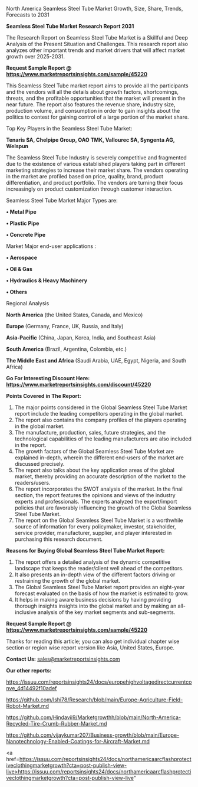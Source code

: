  North America Seamless Steel Tube Market Growth, Size, Share, Trends, Forecasts to 2031

<strong>Seamless Steel Tube Market Research Report 2031</strong>

The Research Report on Seamless Steel Tube Market is a Skillful and Deep Analysis of the Present Situation and Challenges. This research report also analyzes other important trends and market drivers that will affect market growth over 2025-2031.

<strong>Request Sample Report @ <a href=https://www.marketreportsinsights.com/sample/45220>https://www.marketreportsinsights.com/sample/45220</a></strong>

This Seamless Steel Tube market report aims to provide all the participants and the vendors will all the details about growth factors, shortcomings, threats, and the profitable opportunities that the market will present in the near future. The report also features the revenue share, industry size, production volume, and consumption in order to gain insights about the politics to contest for gaining control of a large portion of the market share.

Top Key Players in the Seamless Steel Tube Market:

<strong>Tenaris SA, Chelpipe Group, OAO TMK, Vallourec SA, Syngenta AG, Welspun</strong>

The Seamless Steel Tube Industry is severely competitive and fragmented due to the existence of various established players taking part in different marketing strategies to increase their market share. The vendors operating in the market are profiled based on price, quality, brand, product differentiation, and product portfolio. The vendors are turning their focus increasingly on product customization through customer interaction.

Seamless Steel Tube Market Major Types are:

<strong>•  Metal Pipe

•  Plastic Pipe

•  Concrete Pipe</strong>

Market Major end-user applications :

<strong>•  Aerospace

•  Oil & Gas

•  Hydraulics & Heavy Machinery

•  Others</strong>

Regional Analysis

</u><strong><b>North America</b></strong> (the United States, Canada, and Mexico)

<strong><b>Europe </b></strong>(Germany, France, UK, Russia, and Italy)

<strong><b>Asia-Pacific</b></strong> (China, Japan, Korea, India, and Southeast Asia)

<strong><b>South America</b></strong> (Brazil, Argentina, Colombia, etc.)

<strong><b>The Middle East and Africa</b></strong> (Saudi Arabia, UAE, Egypt, Nigeria, and South Africa)

<strong>Go For Interesting Discount Here: <a href=https://www.marketreportsinsights.com/discount/45220>https://www.marketreportsinsights.com/discount/45220</a></strong>

<strong>Points Covered in The Report:</strong>
<ol>
  <li>The major points considered in the Global Seamless Steel Tube Market report include the leading competitors operating in the global market.</li>
  <li>The report also contains the company profiles of the players operating in the global market.</li>
  <li>The manufacture, production, sales, future strategies, and the technological capabilities of the leading manufacturers are also included in the report.</li>
  <li>The growth factors of the Global Seamless Steel Tube Market are explained in-depth, wherein the different end-users of the market are discussed precisely.</li>
  <li>The report also talks about the key application areas of the global market, thereby providing an accurate description of the market to the readers/users.</li>
  <li>The report incorporates the SWOT analysis of the market. In the final section, the report features the opinions and views of the industry experts and professionals. The experts analyzed the export/import policies that are favorably influencing the growth of the Global Seamless Steel Tube Market.</li>
  <li>The report on the Global Seamless Steel Tube Market is a worthwhile source of information for every policymaker, investor, stakeholder, service provider, manufacturer, supplier, and player interested in purchasing this research document.</li>
</ol>
<strong>Reasons for Buying Global Seamless Steel Tube Market Report:</strong>

<ol>
  <li>The report offers a detailed analysis of the dynamic competitive landscape that keeps the reader/client well ahead of the competitors.</li>
  <li>It also presents an in-depth view of the different factors driving or restraining the growth of the global market.</li>
  <li>The Global Seamless Steel Tube Market report provides an eight-year forecast evaluated on the basis of how the market is estimated to grow.</li>
  <li>It helps in making aware business decisions by having providing thorough insights insights into the global market and by making an all-inclusive analysis of the key market segments and sub-segments.</li>
</ol>
<strong>Request Sample Report @ <a href=https://www.marketreportsinsights.com/sample/45220>https://www.marketreportsinsights.com/sample/45220</a></strong>


Thanks for reading this article; you can also get individual chapter wise section or region wise report version like Asia, United States, Europe.

<strong>Contact Us:</strong>
sales@marketreportsinsights.com

<strong>Our other reports:</strong>

<a href=https://issuu.com/reportsinsights24/docs/europehighvoltagedirectcurrentconve_4d14492f10adef>https://issuu.com/reportsinsights24/docs/europehighvoltagedirectcurrentconve_4d14492f10adef</a>

<a href=https://github.com/Ishi78/Research/blob/main/Europe-Agriculture-Field-Robot-Market.md>https://github.com/Ishi78/Research/blob/main/Europe-Agriculture-Field-Robot-Market.md</a>

<a href=https://github.com/Hindavii9/Marketgrowthh/blob/main/North-America-Recycled-Tire-Crumb-Rubber-Market.md>https://github.com/Hindavii9/Marketgrowthh/blob/main/North-America-Recycled-Tire-Crumb-Rubber-Market.md</a>

<a href=https://github.com/vijaykumar207/Business-growth/blob/main/Europe-Nanotechnology-Enabled-Coatings-for-Aircraft-Market.md>https://github.com/vijaykumar207/Business-growth/blob/main/Europe-Nanotechnology-Enabled-Coatings-for-Aircraft-Market.md</a>

<a href=https://issuu.com/reportsinsights24/docs/northamericaarcflashprotectiveclothingmarketgrowth?cta=post-publish-view-live>https://issuu.com/reportsinsights24/docs/northamericaarcflashprotectiveclothingmarketgrowth?cta=post-publish-view-live</a>"
